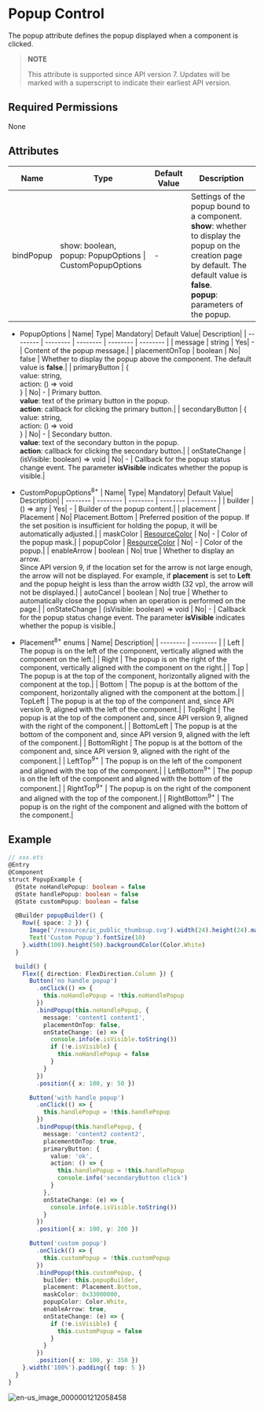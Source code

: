 # Popup Control

The popup attribute defines the popup displayed when a component is clicked.

>  **NOTE**
>
>  This attribute is supported since API version 7. Updates will be marked with a superscript to indicate their earliest API version.


## Required Permissions

None


## Attributes


| Name| Type| Default Value| Description|
| -------- | -------- | -------- | -------- |
| bindPopup | show: boolean,<br>popup: PopupOptions \| CustomPopupOptions | - | Settings of the popup bound to a component.<br>**show**: whether to display the popup on the creation page by default. The default value is **false**.<br>**popup**: parameters of the popup.|


- PopupOptions
  | Name| Type| Mandatory| Default Value| Description|
  | -------- | -------- | -------- | -------- | -------- |
  | message | string | Yes| - | Content of the popup message.|
  | placementOnTop | boolean | No| false | Whether to display the popup above the component. The default value is **false**.|
  | primaryButton | {<br>value: string,<br>action: () =&gt; void<br>} | No| - | Primary button.<br>**value**: text of the primary button in the popup.<br>**action**: callback for clicking the primary button.|
  | secondaryButton | {<br>value: string,<br>action: () =&gt; void<br>} | No| - | Secondary button.<br>**value**: text of the secondary button in the popup.<br>**action**: callback for clicking the secondary button.|
  | onStateChange | (isVisible: boolean) =&gt; void | No| - | Callback for the popup status change event. The parameter **isVisible** indicates whether the popup is visible.|

- CustomPopupOptions<sup>8+</sup>
  | Name| Type| Mandatory| Default Value| Description|
  | -------- | -------- | -------- | -------- | -------- |
  | builder | () =&gt; any | Yes| - | Builder of the popup content.|
  | placement | Placement | No| Placement.Bottom | Preferred position of the popup. If the set position is insufficient for holding the popup, it will be automatically adjusted.|
  | maskColor | [ResourceColor](../../ui/ts-types.md) | No| - | Color of the popup mask.|
  | popupColor | [ResourceColor](../../ui/ts-types.md) | No| - | Color of the popup.|
  | enableArrow | boolean | No| true | Whether to display an arrow.<br>Since API version 9, if the location set for the arrow is not large enough, the arrow will not be displayed. For example, if **placement** is set to **Left** and the popup height is less than the arrow width (32 vp), the arrow will not be displayed.|
  | autoCancel | boolean | No| true | Whether to automatically close the popup when an operation is performed on the page.|
  | onStateChange | (isVisible: boolean) =&gt; void | No| - | Callback for the popup status change event. The parameter **isVisible** indicates whether the popup is visible.|

- Placement<sup>8+</sup> enums
  | Name| Description|
  | -------- | -------- |
  | Left | The popup is on the left of the component, vertically aligned with the component on the left.|
  | Right | The popup is on the right of the component, vertically aligned with the component on the right.|
  | Top | The popup is at the top of the component, horizontally aligned with the component at the top.|
  | Bottom | The popup is at the bottom of the component, horizontally aligned with the component at the bottom.|
  | TopLeft | The popup is at the top of the component and, since API version 9, aligned with the left of the component.|
  | TopRight | The popup is at the top of the component and, since API version 9, aligned with the right of the component.|
  | BottomLeft | The popup is at the bottom of the component and, since API version 9, aligned with the left of the component.|
  | BottomRight | The popup is at the bottom of the component and, since API version 9, aligned with the right of the component.|
  | LeftTop<sup>9+</sup> | The popup is on the left of the component and aligned with the top of the component.|
  | LeftBottom<sup>9+</sup> | The popup is on the left of the component and aligned with the bottom of the component.|
  | RightTop<sup>9+</sup> | The popup is on the right of the component and aligned with the top of the component.|
  | RightBottom<sup>9+</sup> | The popup is on the right of the component and aligned with the bottom of the component.|


## Example

```ts
// xxx.ets
@Entry
@Component
struct PopupExample {
  @State noHandlePopup: boolean = false
  @State handlePopup: boolean = false
  @State customPopup: boolean = false

  @Builder popupBuilder() {
    Row({ space: 2 }) {
      Image('/resource/ic_public_thumbsup.svg').width(24).height(24).margin({ left: -5 })
      Text('Custom Popup').fontSize(10)
    }.width(100).height(50).backgroundColor(Color.White)
  }

  build() {
    Flex({ direction: FlexDirection.Column }) {
      Button('no handle popup')
        .onClick(() => {
          this.noHandlePopup = !this.noHandlePopup
        })
        .bindPopup(this.noHandlePopup, {
          message: 'content1 content1',
          placementOnTop: false,
          onStateChange: (e) => {
            console.info(e.isVisible.toString())
            if (!e.isVisible) {
              this.noHandlePopup = false
            }
          }
        })
        .position({ x: 100, y: 50 })

      Button('with handle popup')
        .onClick(() => {
          this.handlePopup = !this.handlePopup
        })
        .bindPopup(this.handlePopup, {
          message: 'content2 content2',
          placementOnTop: true,
          primaryButton: {
            value: 'ok',
            action: () => {
              this.handlePopup = !this.handlePopup
              console.info('secondaryButton click')
            }
          },
          onStateChange: (e) => {
            console.info(e.isVisible.toString())
          }
        })
        .position({ x: 100, y: 200 })

      Button('custom popup')
        .onClick(() => {
          this.customPopup = !this.customPopup
        })
        .bindPopup(this.customPopup, {
          builder: this.popupBuilder,
          placement: Placement.Bottom,
          maskColor: 0x33000000,
          popupColor: Color.White,
          enableArrow: true,
          onStateChange: (e) => {
            if (!e.isVisible) {
              this.customPopup = false
            }
          }
        })
        .position({ x: 100, y: 350 })
    }.width('100%').padding({ top: 5 })
  }
}
```

![en-us_image_0000001212058458](figures/en-us_image_0000001212058458.gif)

